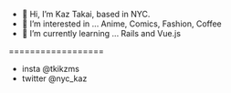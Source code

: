 - 👋 Hi, I’m Kaz Takai, based in NYC.
- 👀 I’m interested in ... Anime, Comics, Fashion, Coffee
- 🌱 I’m currently learning ... Rails and Vue.js

==================
- insta @tkikzms
- twitter @nyc_kaz

<!---
kazumasasama/kazumasasama is a ✨ special ✨ repository because its `README.md` (this file) appears on your GitHub profile.
You can click the Preview link to take a look at your changes.
--->
